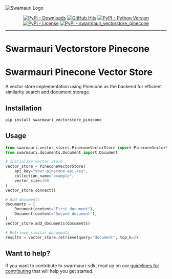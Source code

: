 
![Swamauri Logo](https://res.cloudinary.com/dbjmpekvl/image/upload/v1730099724/Swarmauri-logo-lockup-2048x757_hww01w.png)

<p align="center">
    <a href="https://pypi.org/project/swarmauri_vectorstore_pinecone/">
        <img src="https://img.shields.io/pypi/dm/swarmauri_vectorstore_pinecone" alt="PyPI - Downloads"/></a>
    <a href="https://github.com/swarmauri/swarmauri-sdk/pkgs/community/swarmauri_vectorstore_pinecone/README.md">
        <img src="https://hits.seeyoufarm.com/api/count/incr/badge.svg?url=https://github.com/swarmauri/swarmauri-sdk/pkgs/community/swarmauri_vectorstore_pinecone/README.md&count_bg=%2379C83D&title_bg=%23555555&icon=&icon_color=%23E7E7E7&title=hits&edge_flat=false" alt="GitHub Hits"/></a>
    <a href="https://pypi.org/project/swarmauri_vectorstore_pinecone/">
        <img src="https://img.shields.io/pypi/pyversions/swarmauri_vectorstore_pinecone" alt="PyPI - Python Version"/></a>
    <a href="https://pypi.org/project/swarmauri_vectorstore_pinecone/">
        <img src="https://img.shields.io/pypi/l/swarmauri_vectorstore_pinecone" alt="PyPI - License"/></a>
    <a href="https://pypi.org/project/swarmauri_vectorstore_pinecone/">
        <img src="https://img.shields.io/pypi/v/swarmauri_vectorstore_pinecone?label=swarmauri_vectorstore_pinecone&color=green" alt="PyPI - swarmauri_vectorstore_pinecone"/></a>
</p>

---

# Swarmauri Vectorstore Pinecone
# Swarmauri Pinecone Vector Store

A vector store implementation using Pinecone as the backend for efficient similarity search and document storage.

## Installation

```bash
pip install swarmauri_vectorstore_pinecone
```

## Usage

```python
from swarmauri.vector_stores.PineconeVectorStore import PineconeVectorStore
from swarmauri.documents.Document import Document

# Initialize vector store
vector_store = PineconeVectorStore(
    api_key="your-pinecone-api-key",
    collection_name="example",
    vector_size=100
)
vector_store.connect()

# Add documents
documents = [
    Document(content="First document"),
    Document(content="Second document"),
]
vector_store.add_documents(documents)

# Retrieve similar documents
results = vector_store.retrieve(query="document", top_k=2)
```

## Want to help?

If you want to contribute to swarmauri-sdk, read up on our [guidelines for contributing](https://github.com/swarmauri/swarmauri-sdk/blob/master/contributing.md) that will help you get started.
